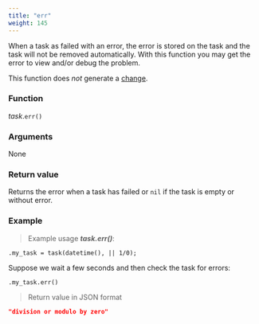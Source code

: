 ```yaml
---
title: "err"
weight: 145
---
```


When a task as failed with an error, the error is stored on the task and the task will not be removed automatically.
With this function you may get the error to view and/or debug the problem.

This function does *not* generate a [change](../../../overview/changes).

### Function

*task*.`err()`

### Arguments

None

### Return value

Returns the error when a task has failed or `nil` if the task is empty or without error.

### Example

> Example usage ***task.err()***:

```thingsdb,should_pass
.my_task = task(datetime(), || 1/0);
```

Suppose we wait a few seconds and then check the task for errors:

```thingsdb,syntax_only
.my_task.err()
```

> Return value in JSON format

```json
"division or modulo by zero"
```
